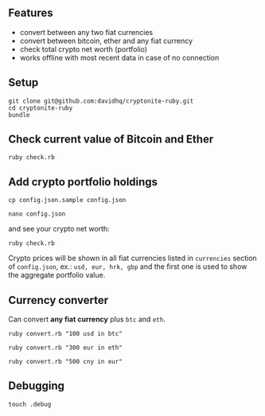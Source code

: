 ## Features

  - convert between any two fiat currencies
  - convert between bitcoin, ether and any fiat currency
  - check total crypto net worth (portfolio)
  - works offline with most recent data in case of no connection

## Setup

    git clone git@github.com:davidhq/cryptonite-ruby.git
    cd cryptonite-ruby
    bundle

## Check current value of Bitcoin and Ether

    ruby check.rb

## Add crypto portfolio holdings

    cp config.json.sample config.json

    nano config.json

  and see your crypto net worth:

    ruby check.rb

Crypto prices will be shown in all fiat currencies listed in `currencies` section of `config.json`, ex.: `usd, eur, hrk, gbp` and the
first one is used to show the aggregate portfolio value.

## Currency converter

Can convert **any fiat currency** plus `btc` and `eth`.

    ruby convert.rb "100 usd in btc"

    ruby convert.rb "300 eur in eth"

    ruby convert.rb "500 cny in eur"

## Debugging

    touch .debug
